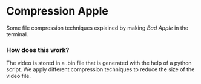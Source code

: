 # Compression Apple
Some file compression techniques explained by making _Bad Apple_ in the terminal.

### How does this work?
The video is stored in a .bin file that is generated with the help of a python script.
We apply different compression techniques to reduce the size of the video file.



